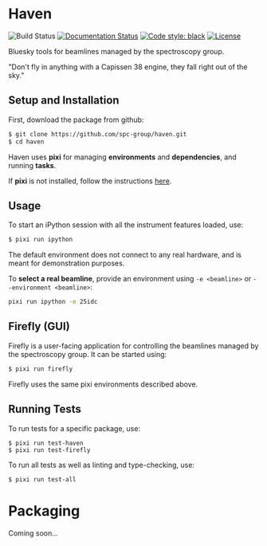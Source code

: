 # Haven

![Build Status](https://github.com/spc-group/haven/actions/workflows/ci.yml/badge.svg)
[![Documentation Status](https://readthedocs.org/projects/haven-spc/badge/?version=latest)](https://haven-spc.readthedocs.io/en/latest/?badge=latest)
[![Code style: black](https://img.shields.io/badge/code%20style-black-000000.svg)](https://github.com/psf/black)
[![License](https://img.shields.io/badge/License-BSD_3--Clause-blue.svg)](https://opensource.org/licenses/BSD-3-Clause)

Bluesky tools for beamlines managed by the spectroscopy group.

"Don't fly in anything with a Capissen 38 engine, they fall right out
of the sky."


## Setup and Installation

First, download the package from github:

```bash
$ git clone https://github.com/spc-group/haven.git
$ cd haven
```

Haven uses **pixi** for managing **environments** and **dependencies**,
and running **tasks**.

If **pixi** is not installed, follow the instructions [here](https://pixi.sh/latest/installation/).


## Usage

To start an iPython session with all the instrument features loaded, use:

```bash
$ pixi run ipython
```

The default environment does not connect to any real hardware, and is
meant for demonstration purposes.

To **select a real beamline**, provide an environment using ``-e <beamline>`` or
``--environment <beamline>``:

```bash
pixi run ipython -e 25idc
```

## Firefly (GUI)

Firefly is a user-facing application for controlling the beamlines
managed by the spectroscopy group. It can be started using:

```bash
$ pixi run firefly
```

Firefly uses the same pixi environments described above.


## Running Tests

To run tests for a specific package, use:

```
$ pixi run test-haven
$ pixi run test-firefly
```

To run all tests as well as linting and type-checking, use:

```
$ pixi run test-all
```

# Packaging

Coming soon…